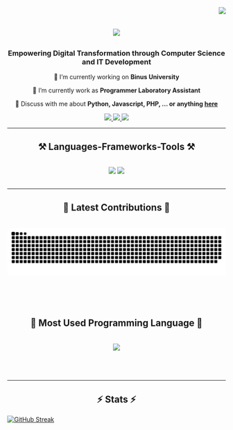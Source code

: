 <img align="right" src="https://visitor-badge.laobi.icu/badge?page_id=muhammadhardwinv.muhammadhardwinv" />

<h1 align="center">
    <img src="https://readme-typing-svg.herokuapp.com/?font=Righteous&size=35&center=true&vCenter=true&width=500&height=70&duration=4000&lines=Hi+There!+👋;+I'm+Hardwin+Variansyah!;" />
</h1>

<h3 align="center">Empowering Digital Transformation through Computer Science and IT Development</h3>
<div align="center">
 
 🔭 I’m currently working on **Binus University**
 
 🌱 I’m currently work as **Programmer Laboratory Assistant**

💬 Discuss with me about **Python, Javascript, PHP, ... or anything [here](https://github.com/muhammadhardwinv/muhammadhardwinv/issues)**

 </div>
 
<div align="center"> 
  <a href="mailto:mhardwin@outlook.com">
    <img src="https://img.shields.io/badge/Gmail-333333?style=for-the-badge&logo=gmail&logoColor=red" />
  </a>
  <a href="https://www.linkedin.com/in/muhammadhardwinv/" target="_blank">
    <img src="https://img.shields.io/badge/LinkedIn-0077B5?style=for-the-badge&logo=linkedin&logoColor=white" target="_blank" />
  </a>
  <a href="https://github.com/muhammadhardwinv" target="_blank">
     <img src="https://img.shields.io/badge/Portfolio-FF5722?style=for-the-badge&logo=todoist&logoColor=white" target="https://github.com/muhammadhardwinv" /> <!-- sqlite, safari, google-chrome are other good icon options -->
  </a>
</div>

 <hr/>

<h2 align="center">⚒️ Languages-Frameworks-Tools ⚒️</h2>
<br/>
<div align="center">
    <img src="https://skillicons.dev/icons?i=react,bootstrap,html,css,vscode,github,figma,tailwind,git,r" />
    <img src="https://skillicons.dev/icons?i=nodejs,python,javascript,firebase,c,java,mysql" /><br>
</div>
<br/>
<div>
<hr/>

<div align="center">
  <h2>🐍 Latest Contributions 🐍</h2>
  <br>
  <img alt="snake eating my contributions" src="https://raw.githubusercontent.com/salesp07/salesp07/output/github-contribution-grid-snake.svg" />
  
  <br/><br/><br/>
</div>



<div align="center">
  <h2>🐍 Most Used Programming Language 🐍</h2>
  <br>
   <img src="https://github-readme-stats.vercel.app/api/top-langs/?username=muhammadhardwinv"/>
    <br/>
  <br/><br/><br/>
</div>
<hr/>

<h2 align="center">⚡ Stats ⚡</h2>
<a href="https://git.io/streak-stats"><img src="https://streak-stats.demolab.com?user=muhammadhardwinv&theme=radical&card_width=1000" alt="GitHub Streak" /></a>
<br>


